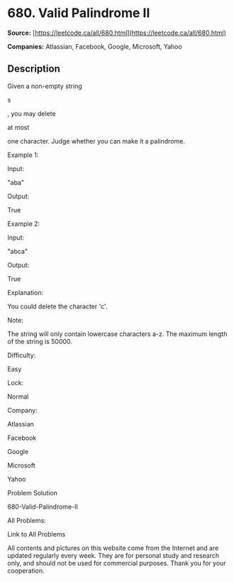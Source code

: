 # 680. Valid Palindrome II

**Source:** [https://leetcode.ca/all/680.html](https://leetcode.ca/all/680.html)

**Companies:** Atlassian, Facebook, Google, Microsoft, Yahoo

## Description

Given a non-empty string

s

, you may delete

at most

one character. Judge
        whether you can make it a palindrome.

Example 1:

Input:

"aba"

Output:

True

Example 2:

Input:

"abca"

Output:

True

Explanation:

You could delete the character 'c'.

Note:

The string will only contain lowercase characters a-z.
            The maximum length of the string is 50000.

Difficulty:

Easy

Lock:

Normal

Company:

Atlassian

Facebook

Google

Microsoft

Yahoo

Problem Solution

680-Valid-Palindrome-II

All Problems:

Link to All Problems

All contents and pictures on this website come from the Internet and are updated regularly every week. They are for personal study and research only, and should not be used for commercial purposes. Thank you for your cooperation.

